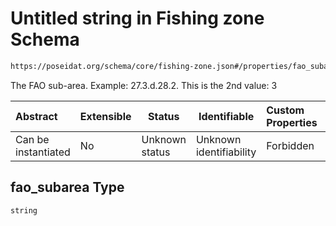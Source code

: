 # Untitled string in Fishing zone Schema

```txt
https://poseidat.org/schema/core/fishing-zone.json#/properties/fao_subarea
```

The FAO sub-area. Example: 27.3.d.28.2. This is the 2nd value: 3


| Abstract            | Extensible | Status         | Identifiable            | Custom Properties | Additional Properties | Access Restrictions | Defined In                                                                   |
| :------------------ | ---------- | -------------- | ----------------------- | :---------------- | --------------------- | ------------------- | ---------------------------------------------------------------------------- |
| Can be instantiated | No         | Unknown status | Unknown identifiability | Forbidden         | Allowed               | none                | [fishing-zone.json\*](schemas/core/fishing-zone.json "open original schema") |

## fao_subarea Type

`string`
